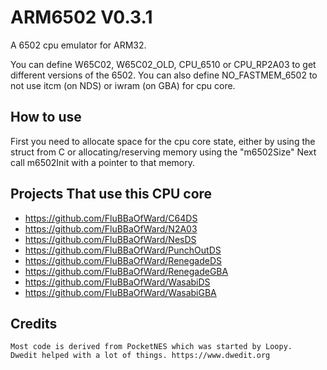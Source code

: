 # ARM6502 V0.3.1
A 6502 cpu emulator for ARM32.

You can define W65C02, W65C02_OLD, CPU_6510 or CPU_RP2A03 to get different versions of the 6502.
You can also define NO_FASTMEM_6502 to not use itcm (on NDS) or iwram (on GBA) for cpu core.

## How to use

First you need to allocate space for the cpu core state, either by using the struct from C or allocating/reserving memory using the "m6502Size"
Next call m6502Init with a pointer to that memory.

## Projects That use this CPU core

* https://github.com/FluBBaOfWard/C64DS
* https://github.com/FluBBaOfWard/N2A03
* https://github.com/FluBBaOfWard/NesDS
* https://github.com/FluBBaOfWard/PunchOutDS
* https://github.com/FluBBaOfWard/RenegadeDS
* https://github.com/FluBBaOfWard/RenegadeGBA
* https://github.com/FluBBaOfWard/WasabiDS
* https://github.com/FluBBaOfWard/WasabiGBA

## Credits

```text
Most code is derived from PocketNES which was started by Loopy.
Dwedit helped with a lot of things. https://www.dwedit.org
```

